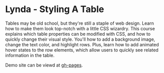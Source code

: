 # Lynda - Styling A Table

Tables may be old school, but they're still a staple of web design. Learn how to make them look top-notch with a little CSS wizardry. This course explains which table properties can be modified with CSS, and how to quickly change their visual style. You'll how to add a background image, change the text color, and highlight rows. Plus, learn how to add animated hover states to the row elements, which allow users to quickly see related information in the table.

Demo site can be viewd at [gh-pages](http://edwinchen.co/styling_a_table).
